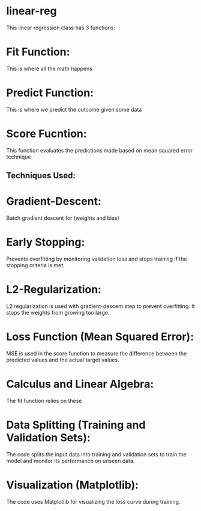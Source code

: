 # linear-reg
This linear regression class has 3 functions:
# Fit Function:
This is where all the math happens
# Predict Function:
This is where we predict the outcome given some data
# Score Fucntion:
This function evaluates the predictions made based on mean squared error technique

## Techniques Used:

# Gradient-Descent: 
Batch gradient descent for (weights and bias)
# Early Stopping: 
Prevents overfitting by monitoring validation loss and stops training if the stopping criteria is met.
# L2-Regularization:
L2 regularization is used with gradient-descent step to prevent overfitting. It stops the weights from growing too large.
# Loss Function (Mean Squared Error):
MSE is used in the score function to measure the difference between the predicted values and the actual target values.
# Calculus and Linear Algebra:
The fit function relies on these
# Data Splitting (Training and Validation Sets): 
The code splits the input data into training and validation sets to train the model and monitor its performance on unseen data.

# Visualization (Matplotlib): 
The code uses Matplotlib for visualizing the loss curve during training.
